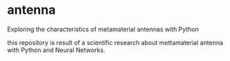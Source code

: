 # antenna
Exploring the characteristics of metamaterial antennas with Python


this repository is result of a scientific research about mettamaterial antenna with Python and Neural Networks.
